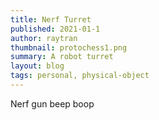 ```yaml
---
title: Nerf Turret
published: 2021-01-1
author: raytran
thumbnail: protochess1.png
summary: A robot turret
layout: blog
tags: personal, physical-object 
---
```



Nerf gun beep boop

